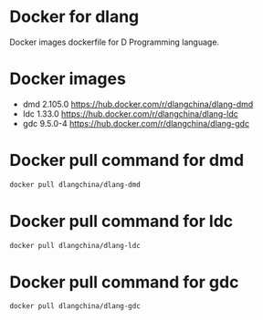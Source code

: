 # Docker for dlang
Docker images dockerfile for D Programming language.

# Docker images
 * dmd 2.105.0 https://hub.docker.com/r/dlangchina/dlang-dmd
 * ldc 1.33.0 https://hub.docker.com/r/dlangchina/dlang-ldc
 * gdc 9.5.0-4 https://hub.docker.com/r/dlangchina/dlang-gdc

# Docker pull command for dmd
```bash
docker pull dlangchina/dlang-dmd
```

# Docker pull command for ldc
```bash
docker pull dlangchina/dlang-ldc
```

# Docker pull command for gdc
```bash
docker pull dlangchina/dlang-gdc
```

